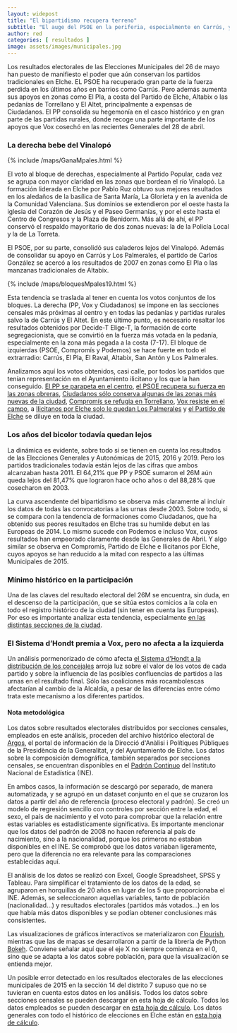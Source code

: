 ```yaml
---
layout: widepost
title: "El bipartidismo recupera terreno"
subtitle: "El auge del PSOE en la periferia, especialmente en Carrús, y el aguante del PP en el centro y las pedanías vuelve a teñir Elche de rojo y azul tras el 26M"
author: red 
categories: [ resultados ]
image: assets/images/municipales.jpg
---
```

Los resultados electorales de las Elecciones Municipales del 26 de mayo han puesto de manifiesto el poder que aún conservan los partidos tradicionales en Elche. EL PSOE ha recuperado gran parte de la fuerza perdida en los últimos años en barrios como Carrús. Pero además aumenta sus apoyos en zonas como El Pla, a costa del Partido de Elche, Altabix o las pedanías de Torrellano y El Altet, principalmente a expensas de Ciudadanos. El PP consolida su hegemonía en el casco histórico y en gran parte de las partidas rurales, donde recoge una parte importante de los apoyos que Vox cosechó en las recientes Generales del 28 de abril.

### La derecha bebe del Vinalopó

{% include /maps/GanaMpales.html %}

El voto al bloque de derechas, especialmente al Partido Popular, cada vez se agrupa con mayor claridad en las zonas que bordean el río Vinalopó. La formación liderada en Elche por Pablo Ruz obtuvo sus mejores resultados en los aledaños de la basílica de Santa María, La Glorieta y en la avenida de la Comunidad Valenciana. Sus dominios se extendieron por el oeste hasta la iglesia del Corazón de Jesús y el Paseo Germanías, y por el este hasta el Centro de Congresos y la Plaza de Benidorm. Más allá de ahí, el PP conservó el respaldo mayoritario de dos zonas nuevas: la de la Policía Local y la de La Torreta.

El PSOE, por su parte, consolidó sus caladeros lejos del Vinalopó. Además de consolidar su apoyo en Carrús y Los Palmerales, el partido de Carlos González se acercó a los resultados de 2007 en zonas como El Pla o las manzanas tradicionales de Altabix.

{% include /maps/bloquesMpales19.html %}

Esta tendencia se traslada al tener en cuenta los votos conjuntos de los bloques. La derecha (PP, Vox y Ciudadanos) se impone en las secciones censales más próximas al centro y en todas las pedanías y partidas rurales salvo la de Carrús y El Altet. En este último punto, es necesario resaltar los resultados obtenidos por Decide-T Elige-T, la formación de corte segregacionista, que se convirtió en la fuerza más votada en la pedanía, especialmente en la zona más pegada a la costa (7-17). El bloque de izquierdas (PSOE, Compromís y Podemos) se hace fuerte en todo el extrarradio: Carrús, El Pla, El Raval, Altabix, San Antón y Los Palmerales.

Analizamos aquí los votos obtenidos, casi calle, por todos los partidos que tenían representación en el Ayuntamiento ilicitano y los que la han conseguido. [El PP se parapeta en el centro](https://localdatalab.umh.es/pp-afianza-vinalopo/), [el PSOE recupera su fuerza en las zonas obreras](https://localdatalab.umh.es/socialistas-recuperan-carrus-san-anton/), [Ciudadanos sólo conserva algunas de las zonas más nuevas de la ciudad](https://localdatalab.umh.es/ciudadanos-cede-terreno/), [Compromís se refugia en Torrellano](https://localdatalab.umh.es/compromis-refugia-oeste/), [Vox resiste en el campo](https://localdatalab.umh.es/vox-resiste-fuerte-pedanias/), a [Ilicitanos por Elche solo le quedan Los Palmerales](https://localdatalab.umh.es/ilicitanos-palmerales-marina/) y [el Partido de Elche](https://localdatalab.umh.es/partido-elche-se-diluye/) se diluye en toda la ciudad.

### Los años del bicolor todavía quedan lejos

<div class="flourish-embed" data-src="visualisation/385184"></div><script src="https://public.flourish.studio/resources/embed.js"></script>

La dinámica es evidente, sobre todo si se tienen en cuenta los resultados de las Elecciones Generales y Autonómicas de 2015, 2016 y 2019. Pero los partidos tradicionales todavía están lejos de las cifras que ambos alcanzaban hasta 2011. El 64,21% que PP y PSOE sumaron el 26M aún queda lejos del 81,47% que lograron hace ocho años o del 88,28% que cosecharon en 2003.

<div class="flourish-embed" data-src="visualisation/384019"></div><script src="https://public.flourish.studio/resources/embed.js"></script>

La curva ascendente del bipartidismo se observa más claramente al incluir los datos de todas las convocatorias a las urnas desde 2003. Sobre todo, si se compara con la tendencia de formaciones como Ciudadanos, que ha obtenido sus peores resultados en Elche tras su humilde debut en las Europeas de 2014. Lo mismo sucede con Podemos e incluso Vox, cuyos resultados han empeorado claramente desde las Generales de Abril. Y algo similar se observa en Compromís, Partido de Elche e Ilicitanos por Elche, cuyos apoyos se han reducido a la mitad con respecto a las últimas Municipales de 2015.

### Mínimo histórico en la participación

<div class="flourish-embed" data-src="visualisation/383741"></div><script src="https://public.flourish.studio/resources/embed.js"></script>

Una de las claves del resultado electoral del 26M se encuentra, sin duda, en el descenso de la participación, que se sitúa estos comicios a la cola en todo el registro histórico de la ciudad (sin tener en cuenta las Europeas). Por eso es importante analizar esta tendencia, especialmente [en las distintas secciones de la ciudad](https://localdatalab.umh.es/participacion-bajo-minimos-periferia/).

### El Sistema d’Hondt premia a Vox, pero no afecta a la izquierda

<div class="flourish-embed" data-src="visualisation/387738"></div><script src="https://public.flourish.studio/resources/embed.js"></script>

Un análisis pormenorizado de cómo afecta [el Sistema d’Hondt a la distribución de los concejales](https://localdatalab.umh.es/confluencias-izquierda-alcaldia/) arroja luz sobre el valor de los votos de cada partido y sobre la influencia de las posibles confluencias de partidos a las urnas en el resultado final. Sólo las coaliciones más rocambolescas afectarían al cambio de la Alcaldía, a pesar de las diferencias entre cómo trata este mecanismo a los diferentes partidos.

<div class="alert alert-secondary" role="alert">
  <h4 class="alert-heading">Nota metodológica</h4>
  <p>Los datos sobre resultados electorales distribuidos por secciones censales, empleados en este análisis, proceden del archivo histórico electoral de <a href="http://www.argos.gva.es/ahe/val/buscaEleccionesV.html">Argos</a>, el portal de información de la Direcció d'Anàlisi i Polítiques Públiques de la Presidència de la Generalitat, y del Ayuntamiento de Elche. Los datos sobre la composición demográfica, también separados por secciones censales, se encuentran disponibles en el <a href="http://www.ine.es/dyngs/INEbase/es/operacion.htm?c=Estadistica_C&cid=1254736177012&menu=resultados&idp=1254734710990">Padrón Continuo</a> del Instituto Nacional de Estadística (INE).</p>
  <p>En ambos casos, la información se descargó por separado, de manera automatizada, y se agrupó en un dataset conjunto en el que se cruzaron los datos a partir del año de referencia (proceso electoral y padrón). Se creó un modelo de regresión sencillo con controles por sección entre la edad, el sexo, el país de nacimiento y el voto para comprobar que la relación entre estas variables es estadísticamente significativa. Es importante mencionar que los datos del padrón de 2008 no hacen referencia al país de nacimiento, sino a la nacionalidad, porque los primeros no estaban disponibles en el INE. Se comprobó que los datos variaban ligeramente, pero que la diferencia no era relevante para las comparaciones establecidas aquí.
</p>
  <p>El análisis de los datos se realizó con Excel, Google Spreadsheet, SPSS y Tableau. Para simplificar el tratamiento de los datos de la edad, se agruparon en horquillas de 20 años en lugar de los 5 que proporcionaba el INE. Además, se seleccionaron aquellas variables, tanto de población (nacionalidad…) y resultados electorales (partidos más votados…) en los que había más datos disponibles y se podían obtener conclusiones más consistentes.</p>
  <p>Las visualizaciones de gráficos interactivos se materializaron con <a href="https://flourish.studio/">Flourish</a>, mientras que las de mapas se desarrollaron a partir de la librería de Python <a href="https://bokeh.pydata.org/en/latest/">Bokeh</a>. Conviene señalar aquí que el eje X no siempre comienza en el 0, sino que se adapta a los datos sobre población, para que la visualización se entienda mejor.</p> 
  <p>Un posible error detectado en los resultados electorales de las elecciones municipales de 2015 en la sección 14 del distrito 7 supuso que no se tuvieran en cuenta estos datos en los análisis. Todos los datos sobre secciones censales se pueden descargar en esta hoja de cálculo. Todos los datos empleados se pueden descargar en <a href="https://docs.google.com/spreadsheets/d/1rR8YZJtD5yN11xedxczi_aAvJLXHoAdv1PZeBS0HZTc/edit?usp=sharing">esta hoja de cálculo</a>. Los datos generales con todo el histórico de elecciones en Elche están en <a href="https://docs.google.com/spreadsheets/d/1AyRBdCBjdV_C54y3GooL_nlmASRciUALSRh3qUo-KTg/edit?usp=sharing">esta hoja de cálculo</a>.</p>
</div>